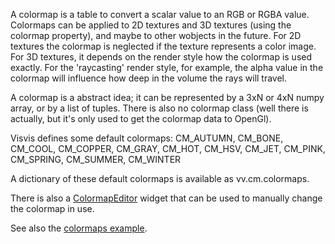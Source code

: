 A colormap is a table to convert a scalar value to an RGB or RGBA value. Colormaps can be applied to 2D textures and 3D textures (using the colormap property), and maybe to other wobjects in the future. For 2D textures the colormap is neglected if the texture represents a color image. For 3D textures, it depends on the render style how the colormap is used exactly. For the 'raycasting' render style, for example, the alpha value in the colormap will influence how deep in the volume the rays will travel.

A colormap is a abstract idea; it can be represented by a 3xN or 4xN numpy array, or by a list of tuples. There is also no colormap class (well there is actually, but it's only used to get the colormap data to OpenGl).

Visvis defines some default colormaps:
CM\_AUTUMN, CM\_BONE, CM\_COOL, CM\_COPPER, CM\_GRAY, CM\_HOT, CM\_HSV, CM\_JET, CM\_PINK, CM\_SPRING, CM\_SUMMER, CM\_WINTER

A dictionary of these default colormaps is available as vv.cm.colormaps.

There is also a [ColormapEditor](cls_ColormapEditor.md) widget that can be used to manually change the colormap in use.

See also the [colormaps example](example_colormaps.md).